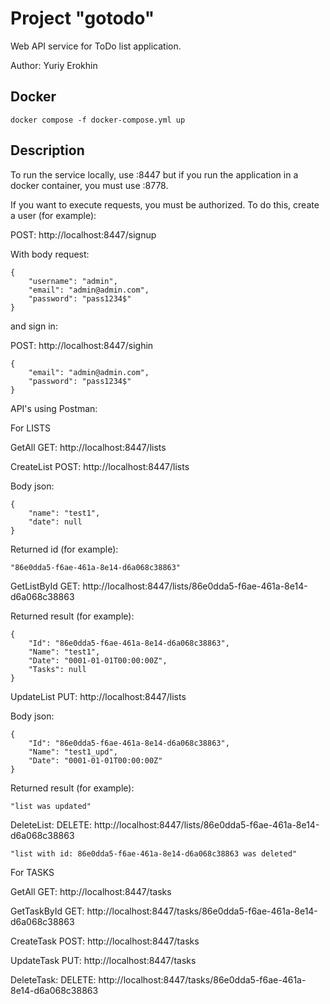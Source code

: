 # Project "gotodo"

Web API service for ToDo list application.

Author: Yuriy Erokhin

## Docker

```
docker compose -f docker-compose.yml up
```

## Description

To run the service locally, use :8447 but if you run the application in a docker container, you must use :8778.

If you want to execute requests, you must be authorized. To do this, create a user (for example):

POST: http://localhost:8447/signup 

With body request:

```
{
    "username": "admin",
    "email": "admin@admin.com",
    "password": "pass1234$"
}
```

and sign in:

POST: http://localhost:8447/sighin

```
{
    "email": "admin@admin.com",
    "password": "pass1234$"
}
```

API's using Postman:

For LISTS

GetAll      GET:    http://localhost:8447/lists

CreateList  POST:   http://localhost:8447/lists

Body json:
```
{
    "name": "test1",
    "date": null
}
```

Returned id (for example):

```
"86e0dda5-f6ae-461a-8e14-d6a068c38863"
```

GetListById  GET:   http://localhost:8447/lists/86e0dda5-f6ae-461a-8e14-d6a068c38863

Returned result (for example):
```
{
    "Id": "86e0dda5-f6ae-461a-8e14-d6a068c38863",
    "Name": "test1",
    "Date": "0001-01-01T00:00:00Z",
    "Tasks": null
}
```

UpdateList  PUT:    http://localhost:8447/lists 

Body json:
```
{
    "Id": "86e0dda5-f6ae-461a-8e14-d6a068c38863",
    "Name": "test1_upd",
    "Date": "0001-01-01T00:00:00Z"
}
```

Returned result (for example):
```
"list was updated"
```

DeleteList:  DELETE: http://localhost:8447/lists/86e0dda5-f6ae-461a-8e14-d6a068c38863 

```
"list with id: 86e0dda5-f6ae-461a-8e14-d6a068c38863 was deleted"
```

For TASKS

GetAll GET: http://localhost:8447/tasks

GetTaskById  GET:   http://localhost:8447/tasks/86e0dda5-f6ae-461a-8e14-d6a068c38863

CreateTask  POST:   http://localhost:8447/tasks

UpdateTask  PUT:    http://localhost:8447/tasks

DeleteTask:  DELETE: http://localhost:8447/tasks/86e0dda5-f6ae-461a-8e14-d6a068c38863